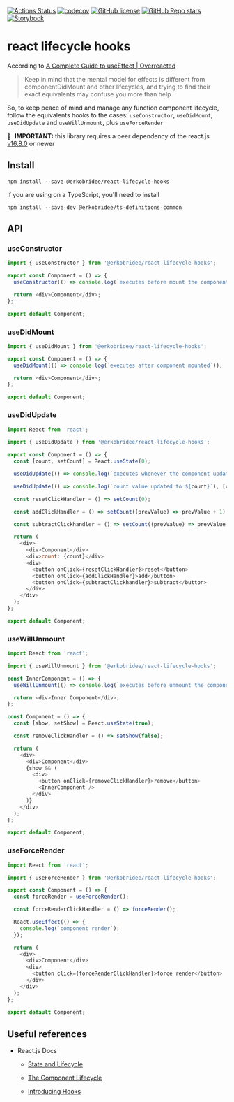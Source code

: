 [![Actions Status](https://github.com/erkobridee/react-lifecycle-hooks/workflows/CI%20-%20build%20and%20publish/badge.svg)](https://github.com/erkobridee/react-lifecycle-hooks/actions/workflows/publish.yml) [![codecov](https://codecov.io/gh/erkobridee/react-lifecycle-hooks/branch/main/graph/badge.svg)](https://codecov.io/gh/erkobridee/react-lifecycle-hooks) [![GitHub license](https://img.shields.io/github/license/erkobridee/react-lifecycle-hooks)](https://github.com/erkobridee/react-lifecycle-hooks/blob/main/LICENSE) [![GitHub Repo stars](https://img.shields.io/github/stars/erkobridee/react-lifecycle-hooks?style=social)](https://github.com/erkobridee/react-lifecycle-hooks) [![Storybook](https://cdn.jsdelivr.net/gh/storybookjs/brand@master/badge/badge-storybook.svg)](https://erkobridee.github.io/react-lifecycle-hooks)

# react lifecycle hooks

According to [A Complete Guide to useEffect | Overreacted](https://overreacted.io/a-complete-guide-to-useeffect/)

> Keep in mind that the mental model for effects is different from componentDidMount and other lifecycles, and trying to find their exact equivalents may confuse you more than help

So, to keep peace of mind and manage any function component lifecycle, follow the equivalents hooks to the cases: `useConstructor`, `useDidMount`, `useDidUpdate` and `useWillUnmount`, plus `useForceRender`

👋&nbsp;&nbsp;**IMPORTANT:** this library requires a peer dependency of the react.js [v16.8.0](https://github.com/facebook/react/releases/tag/v16.8.0) or newer

## Install

```
npm install --save @erkobridee/react-lifecycle-hooks
```

if you are using on a TypeScript, you'll need to install

```
npm install --save-dev @erkobridee/ts-definitions-common
```

## API

### useConstructor

```javascript
import { useConstructor } from '@erkobridee/react-lifecycle-hooks';

export const Component = () => {
  useConstructor(() => console.log(`executes before mount the component`));

  return <div>Component</div>;
};

export default Component;
```

### useDidMount

```javascript
import { useDidMount } from '@erkobridee/react-lifecycle-hooks';

export const Component = () => {
  useDidMount(() => console.log(`executes after component mounted`));

  return <div>Component</div>;
};

export default Component;
```

### useDidUpdate

```javascript
import React from 'react';

import { useDidUpdate } from '@erkobridee/react-lifecycle-hooks';

export const Component = () => {
  const [count, setCount] = React.useState(0);

  useDidUpdate(() => console.log(`executes whenever the component updates`));

  useDidUpdate(() => console.log(`count value updated to ${count}`), [count]);

  const resetClickHandler = () => setCount(0);

  const addClickHandler = () => setCount((prevValue) => prevValue + 1);

  const subtractClickhandler = () => setCount((prevValue) => prevValue - 1);

  return (
    <div>
      <div>Component</div>
      <div>count: {count}</div>
      <div>
        <button onClick={resetClickHandler}>reset</button>
        <button onClick={addClickHandler}>add</button>
        <button onClick={subtractClickhandler}>subtract</button>
      </div>
    </div>
  );
};

export default Component;
```

### useWillUnmount

```javascript
import React from 'react';

import { useWillUnmount } from '@erkobridee/react-lifecycle-hooks';

const InnerComponent = () => {
  useWillUnmount(() => console.log(`executes before unmount the component`));

  return <div>Inner Component</div>;
};

const Component = () => {
  const [show, setShow] = React.useState(true);

  const removeClickHandler = () => setShow(false);

  return (
    <div>
      <div>Component</div>
      {show && (
        <div>
          <button onClick={removeClickHandler}>remove</button>
          <InnerComponent />
        </div>
      )}
    </div>
  );
};

export default Component;
```

### useForceRender

```javascript
import React from 'react';

import { useForceRender } from '@erkobridee/react-lifecycle-hooks';

export const Component = () => {
  const forceRender = useForceRender();

  const forceRenderClickHandler = () => forceRender();

  React.useEffect(() => {
    console.log(`component render`);
  });

  return (
    <div>
      <div>Component</div>
      <div>
        <button click={forceRenderClickHandler}>force render</button>
      </div>
    </div>
  );
};

export default Component;
```

## Useful references

- React.js Docs

  - [State and Lifecycle](https://reactjs.org/docs/state-and-lifecycle.html)

  - [The Component Lifecycle](https://reactjs.org/docs/react-component.html#the-component-lifecycle)

  - [Introducing Hooks](https://reactjs.org/docs/hooks-intro.html)
